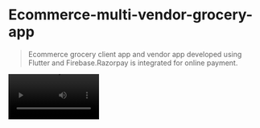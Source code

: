 # Ecommerce-multi-vendor-grocery-app

> Ecommerce grocery client app and vendor app developed using Flutter and Firebase.Razorpay is integrated for online payment.

<video src='' width=180/>




